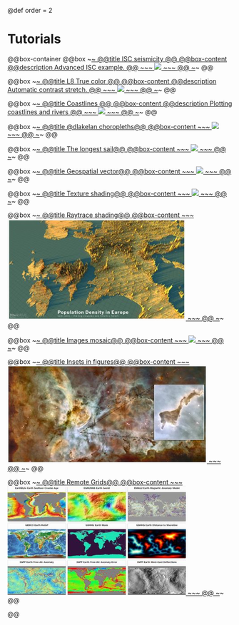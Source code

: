@def order = 2

# Tutorials

@@box-container
  @@box
    ~~~<a class="boxlink" href="ISC/isc.jl">~~~
    @@title ISC seismicity @@
    @@box-content
      @@description
      Advanced ISC example.
      @@
      ~~~
      <img src="/tutorials/ISC/japan_quakes.png">
      ~~~
    @@
    ~~~</a>~~~
  @@

  @@box
    ~~~<a class="boxlink" href="Landsat8/histogram_stretch/">~~~
    @@title L8 True color @@
    @@box-content
      @@description
      Automatic contrast stretch.
      @@
      ~~~
      <img src="/tutorials/Landsat8/tille.jpg">
      ~~~
    @@
    ~~~</a>~~~
  @@

  @@box
    ~~~<a class="boxlink" href="coast/">~~~
    @@title Coastlines @@
    @@box-content
      @@description
      Plotting coastlines and rivers
      @@
      ~~~
      <img src="/tutorials/coast/tilelogo.png">
      ~~~
    @@
    ~~~</a>~~~
  @@

  @@box
    ~~~<a class="boxlink" href="dlakelan/GMTMaps/">~~~
    @@title @dlakelan choropleths@@
    @@box-content
      ~~~
      <img src="/tutorials/dlakelan/tilelogo.png">
      ~~~
    @@
    ~~~</a>~~~
  @@

  @@box
    ~~~<a class="boxlink" href="longest_sail/longestsail/">~~~
    @@title The longest sail@@
    @@box-content
      ~~~
      <img src="/tutorials/longest_sail/tilelogo.png">
      ~~~
    @@
    ~~~</a>~~~
  @@

  @@box
    ~~~<a class="boxlink" href="vector_shp/vector_shp/">~~~
    @@title Geospatial vector@@
    @@box-content
      ~~~
      <img src="/tutorials/vector_shp/tilelogo.png">
      ~~~
    @@
    ~~~</a>~~~
  @@

  @@box
    ~~~<a class="boxlink" href="texture_shading/texture/">~~~
    @@title Texture shading@@
    @@box-content
      ~~~
      <img src="/tutorials/texture_shading/tilelogo.png">
      ~~~
    @@
    ~~~</a>~~~
  @@

  @@box
    ~~~<a class="boxlink" href="blender_shading/blender_rt/">~~~
    @@title Raytrace shading@@
    @@box-content
      ~~~
      <img src="/tutorials/blender_shading/tilelogo.jpg">
      ~~~
    @@
    ~~~</a>~~~
  @@

  @@box
    ~~~<a class="boxlink" href="mosaics/mosaics/">~~~
    @@title Images mosaic@@
    @@box-content
      ~~~
      <img src="/tutorials/mosaics/tilelogo.jpg">
      ~~~
    @@
    ~~~</a>~~~
  @@

  @@box
    ~~~<a class="boxlink" href="insets/insets/">~~~
    @@title Insets in figures@@
    @@box-content
      ~~~
      <img src="/tutorials/insets/tilelogo.jpg">
      ~~~
    @@
    ~~~</a>~~~
  @@

  @@box
    ~~~<a class="boxlink" href="remote_datasets/remote_datasets/">~~~
    @@title Remote Grids@@
    @@box-content
      ~~~
      <img src="/tutorials/remote_datasets/tilelogo.jpg">
      ~~~
    @@
    ~~~</a>~~~
  @@

@@
